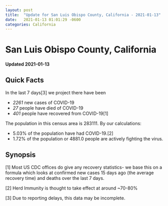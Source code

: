 ```yaml
---
layout: post
title:  "Update for San Luis Obispo County, California - 2021-01-13"
date:   2021-01-13 01:01:29 -0600
categories: California
---
```


# San Luis Obispo County, California
#### Updated 2021-01-13

## Quick Facts

In the last 7 days[3] we project there have been
- *2261* new cases of COVID-19
- *27* people have died of COVID-19
- *401* people have recovered from COVID-19[1]

The population in this census area is 283111. By our calculations:
- 5.03% of the population have had COVID-19.[2]
- 1.72% of the population or 4881.0 people are actively fighting the virus.

## Synopsis




[1] Most US CDC offices do give any recovery statistics- we base this on a formula which looks at confirmed new cases
15 days ago (the average recovery time) and deaths over the last 7 days.

[2] Herd Immunity is thought to take effect at around ~70-80%

[3] Due to reporting delays, this data may be incomplete.
 
    
